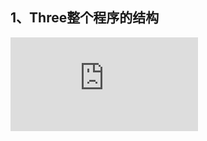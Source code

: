 ## 1、Three整个程序的结构
<embed src="http://www.yanhuangxueyuan.com/upload/threejs9%E7%BB%93%E6%9E%84.svg" >